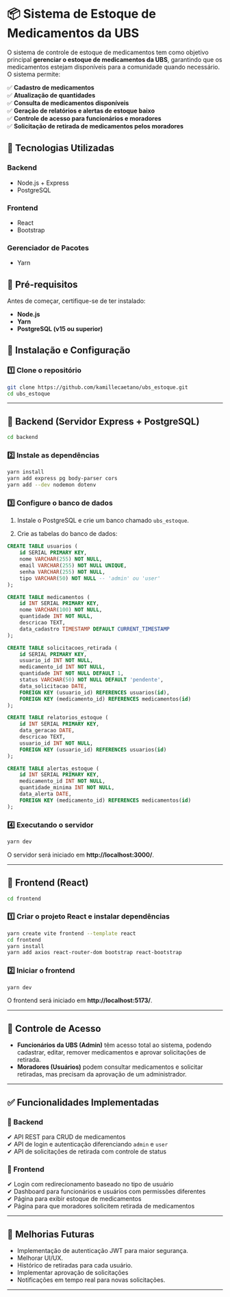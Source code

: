 # 📦 Sistema de Estoque de Medicamentos da UBS

O sistema de controle de estoque de medicamentos tem como objetivo principal **gerenciar o estoque de medicamentos da UBS**, garantindo que os medicamentos estejam disponíveis para a comunidade quando necessário. O sistema permite:

✅ **Cadastro de medicamentos**  
✅ **Atualização de quantidades**  
✅ **Consulta de medicamentos disponíveis**  
✅ **Geração de relatórios e alertas de estoque baixo**  
✅ **Controle de acesso para funcionários e moradores**  
✅ **Solicitação de retirada de medicamentos pelos moradores**  

## 🚀 Tecnologias Utilizadas

### **Backend**
- Node.js + Express
- PostgreSQL

### **Frontend**
- React
- Bootstrap

### **Gerenciador de Pacotes**
- Yarn

## 📄 Pré-requisitos
Antes de começar, certifique-se de ter instalado:
- **Node.js**
- **Yarn**
- **PostgreSQL (v15 ou superior)**

## 📌 Instalação e Configuração

### **1️⃣ Clone o repositório**
```bash
git clone https://github.com/kamillecaetano/ubs_estoque.git
cd ubs_estoque
```

---

## 🔹 Backend (Servidor Express + PostgreSQL)

```bash
cd backend
```

### **2️⃣ Instale as dependências**
```bash
yarn install
yarn add express pg body-parser cors
yarn add --dev nodemon dotenv
```

### **3️⃣ Configure o banco de dados**
1. Instale o PostgreSQL e crie um banco chamado `ubs_estoque`.

2. Crie as tabelas do banco de dados:
```sql
CREATE TABLE usuarios (
    id SERIAL PRIMARY KEY,
    nome VARCHAR(255) NOT NULL,
    email VARCHAR(255) NOT NULL UNIQUE,
    senha VARCHAR(255) NOT NULL,
    tipo VARCHAR(50) NOT NULL -- 'admin' ou 'user'
);

CREATE TABLE medicamentos (
    id INT SERIAL PRIMARY KEY,
    nome VARCHAR(100) NOT NULL,
    quantidade INT NOT NULL,
    descricao TEXT,
    data_cadastro TIMESTAMP DEFAULT CURRENT_TIMESTAMP
);

CREATE TABLE solicitacoes_retirada (
    id SERIAL PRIMARY KEY,
    usuario_id INT NOT NULL,
    medicamento_id INT NOT NULL,
    quantidade INT NOT NULL DEFAULT 1,
    status VARCHAR(50) NOT NULL DEFAULT 'pendente',
    data_solicitacao DATE,
    FOREIGN KEY (usuario_id) REFERENCES usuarios(id),
    FOREIGN KEY (medicamento_id) REFERENCES medicamentos(id)
);

CREATE TABLE relatorios_estoque (
    id INT SERIAL PRIMARY KEY,
    data_geracao DATE,
    descricao TEXT,
    usuario_id INT NOT NULL,
    FOREIGN KEY (usuario_id) REFERENCES usuarios(id)
);

CREATE TABLE alertas_estoque (
    id INT SERIAL PRIMARY KEY,
    medicamento_id INT NOT NULL,
    quantidade_minima INT NOT NULL,
    data_alerta DATE,
    FOREIGN KEY (medicamento_id) REFERENCES medicamentos(id)
);
```

### **4️⃣ Executando o servidor**
```bash
yarn dev
```
O servidor será iniciado em **http://localhost:3000/**.

---

## 🔹 Frontend (React)
```bash
cd frontend
```

### **1️⃣ Criar o projeto React e instalar dependências**
```bash
yarn create vite frontend --template react
cd frontend
yarn install
yarn add axios react-router-dom bootstrap react-bootstrap
```

### **2️⃣ Iniciar o frontend**
```bash
yarn dev
```
O frontend será iniciado em **http://localhost:5173/**.

---

## 🔐 Controle de Acesso
- **Funcionários da UBS (Admin)** têm acesso total ao sistema, podendo cadastrar, editar, remover medicamentos e aprovar solicitações de retirada.
- **Moradores (Usuários)** podem consultar medicamentos e solicitar retiradas, mas precisam da aprovação de um administrador.

---

## ✅ Funcionalidades Implementadas
### **🔹 Backend**
✔ API REST para CRUD de medicamentos  
✔ API de login e autenticação diferenciando `admin` e `user`  
✔ API de solicitações de retirada com controle de status  

### **🔹 Frontend**
✔ Login com redirecionamento baseado no tipo de usuário  
✔ Dashboard para funcionários e usuários com permissões diferentes  
✔ Página para exibir estoque de medicamentos  
✔ Página para que moradores solicitem retirada de medicamentos  

---

## 📌 Melhorias Futuras
- Implementação de autenticação JWT para maior segurança.
- Melhorar UI/UX.
- Histórico de retiradas para cada usuário.
- Implementar aprovação de solicitações
- Notificações em tempo real para novas solicitações.

---
